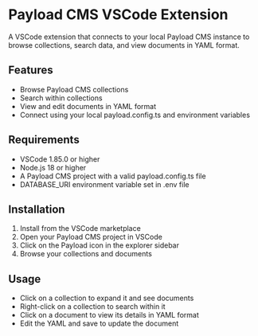 # Payload CMS VSCode Extension

A VSCode extension that connects to your local Payload CMS instance to browse collections, search data, and view documents in YAML format.

## Features

- Browse Payload CMS collections
- Search within collections
- View and edit documents in YAML format
- Connect using your local payload.config.ts and environment variables

## Requirements

- VSCode 1.85.0 or higher
- Node.js 18 or higher
- A Payload CMS project with a valid payload.config.ts file
- DATABASE_URI environment variable set in .env file

## Installation

1. Install from the VSCode marketplace
2. Open your Payload CMS project in VSCode
3. Click on the Payload icon in the explorer sidebar
4. Browse your collections and documents

## Usage

- Click on a collection to expand it and see documents
- Right-click on a collection to search within it
- Click on a document to view its details in YAML format
- Edit the YAML and save to update the document
